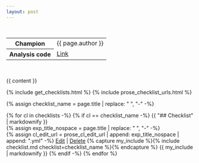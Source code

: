 ```yaml
---
layout: post
---
```

<br/>
<table class="vertical-header smaller">
  <tr>
      <th>Champion</th>
      <td>{{ page.author }}</td>
  </tr>
  <tr>
      <th>Analysis code</th>
      <td><a href="{{ page.analysis_code }}">Link</a></td>
  </tr>
</table>
<br/>

{{ content }}

{% include get_checklists.html %}
{% include prose_checklist_urls.html %}

{% assign checklist_name = page.title | replace: " ", "-" -%}

{% for cl in checklists -%}
{% if cl == checklist_name -%}
  {{ "## Checklist" | markdownify }}  
  {% assign exp_title_nospace = page.title | replace: " ", "-" -%}  
  {% assign cl_edit_url = prose_cl_edit_url | append: exp_title_nospace | append: ".yml" -%}
  <a href="{{cl_edit_url}}">Edit</a> | <a href="{{ prose_cl_dir_url }}">Delete</a>
  {% capture my_include %}{% include checklist.md checklist=checklist_name %}{% endcapture %}
  {{ my_include | markdownify }}
{% endif -%}
{% endfor %}
